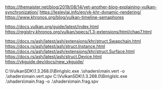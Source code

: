



https://themaister.net/blog/2019/08/14/yet-another-blog-explaining-vulkan-synchronization/
https://lesleylai.info/en/vk-khr-dynamic-rendering/
https://www.khronos.org/blog/vulkan-timeline-semaphores

https://docs.vulkan.org/guide/latest/index.html
https://registry.khronos.org/vulkan/specs/1.3-extensions/html/chap7.html


https://docs.rs/ash/latest/ash/extensions/khr/struct.Swapchain.html
https://docs.rs/ash/latest/ash/struct.Instance.html
https://docs.rs/ash/latest/ash/extensions/khr/struct.Surface.html
https://docs.rs/ash/latest/ash/struct.Device.html
https://vkguide.dev/docs/new_vkguide/

C:\VulkanSDK\1.3.268.0\Bin\glslc.exe .\shaders\main.vert -o .\shaders\main.vert.spv
C:\VulkanSDK\1.3.268.0\Bin\glslc.exe .\shaders\main.frag -o .\shaders\main.frag.spv